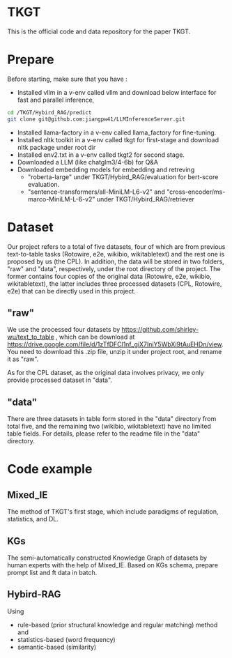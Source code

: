 # TKGT
This is the official code and data repository for the paper TKGT.

# Prepare
Before starting, make sure that you have :
- Installed vllm in a v-env called vllm and download below interface for fast and parallel inference, 
```bash
cd /TKGT/Hybird_RAG/predict
git clone git@github.com:jiangpw41/LLMInferenceServer.git
```
- Installed llama-factory in a v-env called llama_factory for fine-tuning.
- Installed nltk toolkit in a v-env called tkgt for first-stage and download nltk package under root dir
- Installed env2.txt in a v-env called tkgt2 for second stage.
- Downloaded a LLM (like chatglm3/4-6b) for Q&A
- Downloaded embedding models for embedding and retreving
  - "roberta-large" under TKGT/Hybird_RAG/evaluation for bert-score evaluation.
  - "sentence-transformers/all-MiniLM-L6-v2" and "cross-encoder/ms-marco-MiniLM-L-6-v2" under TKGT/Hybird_RAG/retriever 


# Dataset
Our project refers to a total of five datasets, four of which are from previous text-to-table tasks (Rotowire, e2e, wikibio, wikitabletext) and the rest one is proposed by us (the CPL). In addition, the data will be stored in two folders, "raw" and "data", respectively, under the root directory of the project. The former contains four copies of the original data (Rotowire, e2e, wikibio, wikitabletext), the latter includes three processed datasets (CPL, Rotowire, e2e) that can be directly used in this project.
## "raw"
We use the processed four datasets by https://github.com/shirley-wu/text_to_table , which can be download at https://drive.google.com/file/d/1zTfDFCl1nf_giX7IniY5WbXi9tAuEHDn/view. You need to download this .zip file, unzip it under project root, and rename it as "raw".

As for the CPL dataset, as the original data involves privacy, we only provide processed dataset in "data".

## "data"
There are three datasets in table form stored in the "data" directory from total five, and the remaining two (wikibio, wikitabletext) have no limited table fields. For details, please refer to the readme file in the "data" directory.

# Code example
## Mixed_IE
The method of TKGT's first stage, which include paradigms of regulation, statistics, and DL.

## KGs
The semi-automatically constructed Knowledge Graph of datasets by human experts with the help of Mixed_IE. Based on KGs schema, prepare prompt list and ft data in batch.

## Hybird-RAG
Using
- rule-based (prior structural knowledge and regular matching) method and 
- statistics-based (word frequency)
- semantic-based (similarity)